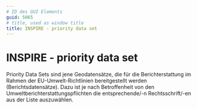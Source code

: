 ```yaml
---
# ID des GUI Elements
guid: 5065
# title, used as window title
title: INSPIRE - priority data set
---
```


# INSPIRE - priority data set

Priority Data Sets sind jene Geodatensätze, die für die Berichterstattung im Rahmen der EU-Umwelt-Richtlinien bereitgestellt werden (Berichtsdatensätze). Dazu ist je nach Betroffenheit von den Umweltberichterstattungspflichten die entsprechende/-n Rechtsschrift/-en aus der Liste auszuwählen.

